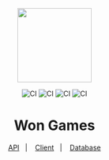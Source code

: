 <div align="center">
  <img width="150" src="https://user-images.githubusercontent.com/26275918/159025904-e82590fe-1adc-4931-bcf1-b63851bf8aa8.png">

  ![CI](https://github.com/AdSoNaTuRaL/won-games/actions/workflows/api.ci.yml/badge.svg)
  ![CI](https://github.com/AdSoNaTuRaL/won-games/actions/workflows/client.ci.yml/badge.svg)
  ![CI](https://github.com/AdSoNaTuRaL/won-games/actions/workflows/db.ci.yml/badge.svg)
  ![CI](https://github.com/AdSoNaTuRaL/won-games/actions/workflows/e2e.ci.yml/badge.svg)
  
  <h1>Won Games</h1>
</div>


<div align="center">
  <a href="https://github.com/AdSoNaTuRaL/won-games/tree/master/api">API</a>&nbsp;&nbsp;&nbsp;|&nbsp;&nbsp;&nbsp;
  <a href="https://github.com/AdSoNaTuRaL/won-games/tree/master/client">Client</a>&nbsp;&nbsp;&nbsp;|&nbsp;&nbsp;&nbsp;
  <a href="https://github.com/AdSoNaTuRaL/won-games/tree/master/database">Database</a>
</div>
